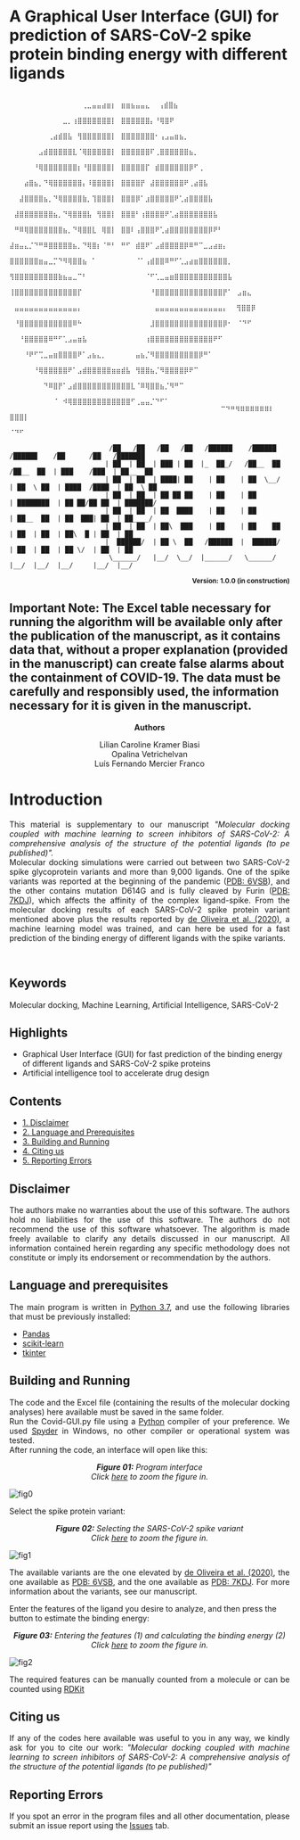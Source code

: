 # A Graphical User Interface (GUI) for prediction of SARS-CoV-2 spike protein binding energy with different ligands


```
                                    ⠀⠀⠀⠀⠀⠀⠀⠀⠀⠀⠀⠀⠀⠀⠀⢀⣀⣤⣤⣴⣶⡆⠀⣶⣶⣦⣤⣤⣄⠀ ⢠⣾⣿⣦
                                    ⠀⠀⠀⠀⠀⠀⠀⠀⠀⠀⠀⣀⡀⢰⣿⣿⣿⣿⣿⣿⣿⡇⠀⣿⣿⣿⣿⣿⣿⡄⠘⢿⣿⠟
                                    ⠀⠀⠀⠀⠀⠀⠀⠀⢀⣴⣾⣿⣧⠀⢻⣿⣿⣿⣿⣿⣿⡇⠀⣿⣿⣿⣿⣿⣿⣿⠂⢠⣠⣤⣶⣦⡀
                                    ⠀⠀⠀⠀⠀⠀⣠⣾⣿⣿⣿⣿⣿⣇⠈⢿⣿⣿⣿⣿⣿⡇⠀⣿⣿⣿⣿⣿⣿⠏⢀⣿⣿⣿⣿⣿⣿⣦⡀
                                    ⠀⠀⠀⠀⠀⠘⢿⣿⣿⣿⣿⣿⣿⣿⡆⠘⣿⣿⣿⣿⣿⡇⠀⣿⣿⣿⣿⣿⡏⠀⣾⣿⣿⣿⣿⣿⣿⡿⠋⢀
                                    ⠀⠀⠀⣴⣿⣦⡀⠙⢿⣿⣿⣿⣿⣿⣿⡄⠸⣿⣿⣿⣿⡇⠀⣿⣿⣿⣿⡟⠀⣼⣿⣿⣿⣿⣿⣿⠟⢀⣴⣿⣧
                                    ⠀⠀⣼⣿⣿⣿⣿⣦⡀⠙⢿⣿⣿⣿⣿⣷⡀⢹⣿⣿⣿⡇⠀⣿⣿⣿⡿⠁⣰⣿⣿⣿⣿⣿⠟⢁⣴⣿⣿⣿⣿⣧
                                    ⠀⣼⣿⣿⣿⣿⣿⣿⣿⣦⡀⠙⢿⣿⣿⣿⣧⠀⢻⣿⣿⡇⠀⣿⣿⣿⠃⢰⣿⣿⣿⣿⠟⢁⣴⣿⣿⣿⣿⣿⣿⣿⣧
                                    ⠀⠛⠿⢿⣿⣿⣿⣿⣿⣿⣿⣦⡀⠙⢿⣿⣿⣇⠀⢿⣿⡇⠀⣿⣿⠇⢠⣿⣿⣿⠟⢁⣴⣿⣿⣿⣿⣿⣿⣿⣿⡿⠟⠃
                                    ⣼⣶⣤⣄⡈⠙⠛⠿⣿⣿⣿⣿⣿⣦⡀⠙⢿⣿⡆⠈⠛⠃⠀⠛⠋⠀⣾⣿⠟⠁⣠⣾⣿⣿⣿⣿⡿⠿⠛⠉⣀⣠⣴⣶⡄
                                    ⣿⣿⣿⣿⣿⣿⣶⣤⣀⡉⠙⠻⢿⣿⣿⣦⠀⠁⠀⠀⠀⠀⠀⠀⠀⠀⠈⠁⢠⣾⣿⣿⠿⠛⠋⢁⣠⣴⣶⣿⣿⣿⣿⣿⣿⡀
                                    ⢻⣿⣿⣿⣿⣿⣿⣿⣿⣿⣷⣦⣤⣀⠉⠃⠀⠀⠀⠀⠀⠀⠀⠀⠀⠀⠀⠀⠈⠋⢁⣀⣤⣶⣿⣿⣿⣿⣿⣿⣿⣿⣿⣿⣿⣧
                                    ⢸⣿⣿⣿⣿⣿⣿⣿⣿⣿⣿⣿⣿⣿⡏⠀⠀⠀⠀⠀⠀⠀⠀⠀⠀⠀⠀⠀⠀⠘⣿⣿⣿⣿⣿⣿⣿⣿⣿⣿⣿⣿⣿⣿⡟⠁⠀⣠⣶⣄
                                    ⠀⣤⣤⣤⣤⣤⣤⣤⣤⣤⣤⣤⣤⣤⡄⠀⠀⠀⠀⠀⠀⠀⠀⠀⠀⠀⠀⠀⠀⠀⣤⣤⣤⣤⣤⣤⣤⣤⣤⣤⣤⣤⣤⣤⡄⠀ ⢻⣿⣿⡿
                                    ⠀⠘⣿⣿⣿⣿⣿⣿⣿⣿⣿⣿⣿⠿⠓⠀⠀⠀⠀⠀⠀⠀⠀⠀⠀⠀⠀⠀⠀⣸⣿⣿⣿⣿⣿⣿⣿⣿⣿⣿⣿⣿⣿⣿⡿⠂⠀⠈⠙⠋
                                    ⠀⠀⠘⣿⣿⣿⣿⣿⠿⠛⠋⢁⣠⣤⣶⣧⠀⠀⠀⠀⠀⠀⠀⠀⠀⠀⠀⠀⢰⣿⣿⣿⣿⣿⣿⣿⣿⣿⣿⣿⣿⣿⠟⠋
                                    ⠀⠀⠀⠘⠟⠋⢉⣀⣤⣶⣿⣿⣿⣿⠟⠁⣠⣦⣄⡀⠀⠀⠀⠀⠀⠀⣤⣦⡈⠻⣿⣿⣿⣿⣿⣿⣿⣿⣿⡿⠛⠁
                                    ⠀⠀⠀⠀⠀⠘⢿⣿⣿⣿⣿⣿⠟⠁⣠⣾⣿⣿⣿⣿⣿⣶⣶⣾⣧⠀⢻⣿⣿⣦⡈⠻⣿⣿⣿⣿⡿⠟⠉
                                    ⠀⠀⠀⠀⠀⠀⠀⠙⠿⣿⡟⠁⣠⣾⣿⣿⣿⣿⣿⣿⣿⣿⣿⣿⣿⣇⠈⠿⢿⣿⣿⣦⡈⠻⠛⠉
                                    ⠀⠀⠀⠀⠀⠀⠀⠀⠀⠈⠀⠺⢿⣿⣿⣿⣿⣿⣿⣿⣿⣿⣿⣿⣿⠋⢀⣤⣤⡈⠙⠋⠁
                                    ⠀⠀⠀⠀⠀⠀⠀⠀⠀⠀⠀⠀⠀⠀⠉⠙⠛⠻⠿⠿⠿⠿⠿⠿⠇⠀ ⣿⣿⣿⡇
                                    ⠀⠀⠀⠀⠀⠀⠀⠀⠀⠀⠀⠀⠀⠀⠀⠀⠀⠀⠀⠀⠀⠀⠀⠀⠀⠀   ⠈⠙⠋

                         /██   /██   /██   /██   /██████    /██████     /██████    /██      /██   /███████
                        | ██  | ██  | ███ | ██  |_  ██_/   /██__  ██   /██__  ██  | ███    /███  | ██__  ██
                        | ██  | ██  | ████| ██    | ██    | ██  \__/  | ██  \ ██  | ████  /████  | ██  \ ██
                        | ██  | ██  | ██ ██ ██    | ██    | ██        | ████████  | ██ ██/██ ██  | ███████/
                        | ██  | ██  | ██  ████    | ██    | ██        | ██__  ██  | ██  ███| ██  | ██____/
                        | ██  | ██  | ██\  ███    | ██    | ██    ██  | ██  | ██  | ██\  █ | ██  | ██
                        |  ██████/  | ██ \  ██   /██████  |  ██████/  | ██  | ██  | ██ \/  | ██  | ██
                         \______/   |__/  \__/  |______/   \______/   |__/  |__/  |__/     |__/  |__/
```

<p align="right"><b><sub>Version: 1.0.0 (in construction)</sub></b></p>

## Important Note: The Excel table necessary for running the algorithm will be available only after the publication of the manuscript, as it contains data that, without a proper explanation (provided in the manuscript) can create false alarms about the containment of COVID-19. The data must be carefully and responsibly used, the information necessary for it is given in the manuscript.

<p align="center"><b>Authors</b></p>
<p align="center">
Lilian Caroline Kramer Biasi<br>
Opalina Vetrichelvan<br>
Luís Fernando Mercier Franco<br></p>

# Introduction
<p align="justify">
This material is supplementary to our manuscript <i>"Molecular docking coupled with machine learning to screen inhibitors of SARS-CoV-2: A comprehensive analysis of the structure of the potential ligands (to pe published)".</i><br />
Molecular docking simulations were carried out between two SARS-CoV-2 spike glycoprotein variants and more than 9,000 ligands. One of the spike variants was reported at the beginning of the pandemic (<a href="https://www.rcsb.org/structure/6vsb">PDB: 6VSB</a>), and the other contains mutation D614G and is fully cleaved by Furin (<a href="https://www.rcsb.org/structure/7KDJ">PDB: 7KDJ</a>), which affects the affinity of the complex ligand-spike. From the molecular docking results of each SARS-CoV-2 spike protein variant mentioned above plus the results reported by <a href="https://doi.org/10.1080/07391102.2020.1772885">de Oliveira et al. (2020)</a>, a machine learning model was trained, and can here be used for a fast prediction of the binding energy of different ligands with the spike variants. <br />
</p><br>

## Keywords
Molecular docking, Machine Learning, Artificial Intelligence, SARS-CoV-2

## Highlights
  * Graphical User Interface (GUI) for fast prediction of the binding energy of different ligands and SARS-CoV-2 spike proteins <br />  
  * Artificial intelligence tool to accelerate drug design <br />

## Contents 
* <a href="#disclaimer">1. Disclaimer</a>
* <a href="#language-and-prerequisites">2. Language and Prerequisites</a>
* <a href="#building-and-running">3. Building and Running</a>
* <a href="#citing-us">4. Citing us</a>
* <a href="#reporting-errors">5. Reporting Errors</a>

## Disclaimer
<p align="justify">
The authors make no warranties about the use of this software. The authors hold no liabilities for the use of this software. The authors do not 
 recommend the use of this software whatsoever. The algorithm is made freely available to clarify any details discussed in our manuscript.
 All information contained herein regarding any specific methodology does not constitute or imply its endorsement or recommendation by the authors.
</p>

## Language and prerequisites
<p align="justify">
The main program is written in <a href="https://www.python.org/">Python 3.7</a>, and use the following libraries that must be previously installed:
</p>

  * <a href="https://pandas.pydata.org/">Pandas</a> <br />  
  * <a href="https://scikit-learn.org/stable/">scikit-learn</a> <br />
  * <a href="https://docs.python.org/3/library/tkinter.html">tkinter</a> <br />
</p>

## Building and Running
<p align="justify">
The code and the Excel file (containing the results of the molecular docking analyses) here available must be saved in the same folder. <br />
Run the Covid-GUI.py file using a <a href="https://www.python.org/">Python</a> compiler of your preference. We used <a href="https://www.spyder-ide.org/">Spyder</a> in Windows, no other compiler or operational system was tested.<br />
After running the code, an interface will open like this:<br /></p>
  
<em><p align="center">
<b>Figure 01:</b> Program interface<br>
Click [here](https://user-images.githubusercontent.com/43482626/150620883-e1ab8936-deae-438d-986e-00d2e757d47f.png) to zoom the figure in.
</p></em>

![fig0](https://user-images.githubusercontent.com/43482626/150620883-e1ab8936-deae-438d-986e-00d2e757d47f.png)

<p align="justify">
Select the spike protein variant:<br />
</p>

<em><p align="center">
<b>Figure 02:</b> Selecting the SARS-CoV-2 spike variant<br>
Click [here](https://user-images.githubusercontent.com/43482626/150620968-2276b111-d717-4e08-a96e-413666e81549.png) to zoom the figure in.
</p></em>
  
![fig1](https://user-images.githubusercontent.com/43482626/150620968-2276b111-d717-4e08-a96e-413666e81549.png)

<p align="justify">
The available variants are the one elevated by <a href="https://doi.org/10.1080/07391102.2020.1772885">de Oliveira et al. (2020)</a>, the one available as <a href="https://www.rcsb.org/structure/6vsb">PDB: 6VSB</a>, and the one available as <a href="https://www.rcsb.org/structure/7KDJ">PDB: 7KDJ</a>. For more information about the variants, see our manuscript. <br />
  
Enter the features of the ligand you desire to analyze, and then press the button to estimate the binding energy:
</p>

<em><p align="center">
<b>Figure 03:</b> Entering the features (1) and calculating the binding energy (2)<br>
Click [here](https://user-images.githubusercontent.com/43482626/150620968-2276b111-d717-4e08-a96e-413666e81549.png) to zoom the figure in.
</p></em>

![fig2](https://user-images.githubusercontent.com/43482626/150621285-3f0d75f1-6ad1-4bd2-abe1-74a995bad56d.png)

<p align="justify">
The required features can be manually counted from a molecule or can be counted using <a href="https://www.rdkit.org/">RDKit</a>
<br /></p>

## Citing us
<p align="justify">
If any of the codes here available was useful to you in any way, we kindly ask for you to cite our work: <i>"Molecular docking coupled with machine learning to screen inhibitors of SARS-CoV-2: A comprehensive analysis of the structure of the potential ligands (to pe published)"</i>
</p>

## Reporting Errors
<p align="justify">
If you spot an error in the program files and all other documentation, please submit an issue report using the <a href="https://github.com/LESC-Unicamp/Covid-GUI/Issues">Issues</a> tab. 
</p>
